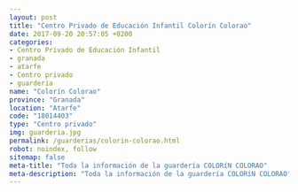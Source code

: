 ```yaml
---
layout: post
title: "Centro Privado de Educación Infantil Colorín Colorao"
date: 2017-09-20 20:57:05 +0200
categories:
- Centro Privado de Educación Infantil
- granada
- atarfe
- Centro privado
- guarderia
name: "Colorín Colorao"
province: "Granada"
location: "Atarfe"
code: "18014403"
type: "Centro privado"
img: guarderia.jpg
permalink: /guarderias/colorin-colorao.html
robot: noindex, follow
sitemap: false
meta-title: "Toda la información de la guardería COLORíN COLORAO"
meta-description: "Toda la información de la guardería COLORíN COLORAO"
---
```

